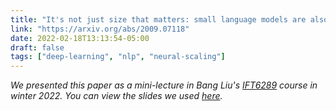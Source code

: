 ```yaml
---
title: "It's not just size that matters: small language models are also few-shot learners"
link: "https://arxiv.org/abs/2009.07118"
date: 2022-02-18T13:13:54-05:00
draft: false
tags: ["deep-learning", "nlp", "neural-scaling"]
---
```


*We presented this paper as a mini-lecture in Bang Liu's [IFT6289](https://www-labs.iro.umontreal.ca/~liubang/IFT%206289%20-%20Winter%202022.htm) course in winter 2022. You can view the slides we used [here](https://docs.google.com/presentation/d/1XPRSLC24AQK0MeZY5zww4gZ0t0B_gqDl8eztKZpt_v8/edit?usp=sharing).*
